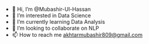 - 👋 Hi, I’m @Mubashir-Ul-Hassan
- 👀 I’m interested in Data Science
- 🌱 I’m currently learning Data Analysis
- 💞️ I’m looking to collaborate on NLP
- 📫 How to reach me akhtarmubashir809@gmail.com

<!---
Mubashir-Ul-Hassan/Mubashir-Ul-Hassan is a ✨ special ✨ repository because its `README.md` (this file) appears on your GitHub profile.
You can click the Preview link to take a look at your changes.
--->
